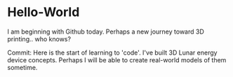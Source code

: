 # Hello-World

I am beginning with Github today. Perhaps a new journey toward 3D printing.. who knows?

Commit: Here is the start of learning to 'code'.
I've built 3D Lunar energy device concepts. Perhaps I will be able to create real-world models of them sometime.
